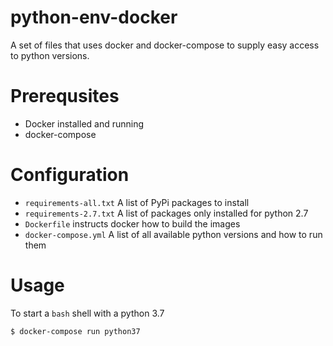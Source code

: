 python-env-docker
=================

A set of files that uses docker and docker-compose to supply easy access to python versions.

# Prerequsites

- Docker installed and running
- docker-compose

# Configuration

- `requirements-all.txt` A list of PyPi packages to install
- `requirements-2.7.txt` A list of packages only installed for python 2.7
- `Dockerfile` instructs docker how to build the images
- `docker-compose.yml` A list of all available python versions and how to run them
# Usage

To start a `bash` shell with a python 3.7
```sh
$ docker-compose run python37
```


